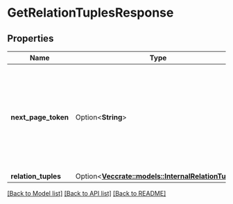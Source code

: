 # GetRelationTuplesResponse

## Properties

Name | Type | Description | Notes
------------ | ------------- | ------------- | -------------
**next_page_token** | Option<**String**> | The opaque token to provide in a subsequent request to get the next page. It is the empty string iff this is the last page. | [optional]
**relation_tuples** | Option<[**Vec<crate::models::InternalRelationTuple>**](InternalRelationTuple.md)> |  | [optional]

[[Back to Model list]](../README.md#documentation-for-models) [[Back to API list]](../README.md#documentation-for-api-endpoints) [[Back to README]](../README.md)


